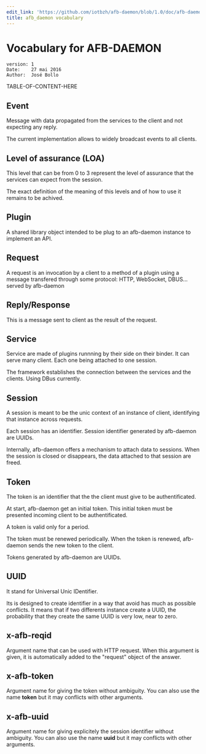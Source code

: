 ```yaml
---
edit_link: 'https://github.com/iotbzh/afb-daemon/blob/1.0/doc/afb-daemon-vocabulary.md'
title: afb_daemon vocabulary
---
```


<!-- WARNING: This file is generated. See fetch_docs.js. -->

Vocabulary for AFB-DAEMON
=========================
    version: 1
    Date:    27 mai 2016
    Author:  José Bollo

TABLE-OF-CONTENT-HERE

## Event

Message with data propagated from the services to the client and not expecting
any reply.

The current implementation allows to widely broadcast events to all clients.

## Level of assurance (LOA)

This level that can be from 0 to 3 represent the level of
assurance that the services can expect from the session.

The exact definition of the meaning of this levels and of
how to use it remains to be achived.

## Plugin

A shared library object intended to be plug to an afb-daemon instance
to implement an API.

## Request

A request is an invocation by a client to a method of a plugin using a message
transfered through some protocol: HTTP, WebSocket, DBUS... served by afb-daemon

## Reply/Response

This is a message sent to client as the result of the request.

## Service

Service are made of plugins runnning by their side on their binder.
It can serve many client. Each one being attached to one session.

The framework establishes the connection between the services and
the clients. Using DBus currently.

## Session

A session is meant to be the unic context of an instance of client, 
identifying that instance across requests.

Each session has an identifier. Session identifier generated by afb-daemon are UUIDs.

Internally, afb-daemon offers a mechanism to attach data to sessions.
When the session is closed or disappears, the data attached to that session
are freed.

## Token

The token is an identifier that the the client must give to be authentificated.

At start, afb-daemon get an initial token. This initial token must be presented
incoming client to be authentificated.

A token is valid only for a period.

The token must be renewed periodically. When the token is renewed, afb-daemon
sends the new token to the client.

Tokens generated by afb-daemon are UUIDs.

## UUID

It stand for Universal Unic IDentifier.

Its is designed to create identifier in a way that avoid has much as possible conflicts.
It means that if two differents instance create a UUID, the probability that they create the same UUID is very low, near to zero.

## x-afb-reqid

Argument name that can be used with HTTP request.
When this argument is given, it is automatically added to the "request" object of the
answer.

## x-afb-token

Argument name for giving the token without ambiguity.
You can also use the name **token** but it may conflicts with other arguments.

## x-afb-uuid

Argument name for giving explicitely the session identifier without ambiguity.
You can also use the name **uuid** but it may conflicts with other arguments.

